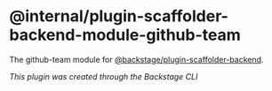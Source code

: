 # @internal/plugin-scaffolder-backend-module-github-team

The github-team module for [@backstage/plugin-scaffolder-backend](https://www.npmjs.com/package/@backstage/plugin-scaffolder-backend).

_This plugin was created through the Backstage CLI_
